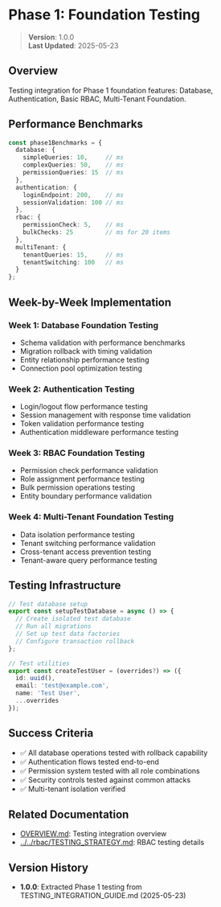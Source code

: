 
# Phase 1: Foundation Testing

> **Version**: 1.0.0  
> **Last Updated**: 2025-05-23

## Overview

Testing integration for Phase 1 foundation features: Database, Authentication, Basic RBAC, Multi-Tenant Foundation.

## Performance Benchmarks

```typescript
const phase1Benchmarks = {
  database: {
    simpleQueries: 10,     // ms
    complexQueries: 50,    // ms
    permissionQueries: 15  // ms
  },
  authentication: {
    loginEndpoint: 200,    // ms
    sessionValidation: 100 // ms
  },
  rbac: {
    permissionCheck: 5,    // ms
    bulkChecks: 25         // ms for 20 items
  },
  multiTenant: {
    tenantQueries: 15,     // ms
    tenantSwitching: 100   // ms
  }
};
```

## Week-by-Week Implementation

### Week 1: Database Foundation Testing
- Schema validation with performance benchmarks
- Migration rollback with timing validation
- Entity relationship performance testing
- Connection pool optimization testing

### Week 2: Authentication Testing
- Login/logout flow performance testing
- Session management with response time validation
- Token validation performance testing
- Authentication middleware performance testing

### Week 3: RBAC Foundation Testing
- Permission check performance validation
- Role assignment performance testing
- Bulk permission operations testing
- Entity boundary performance validation

### Week 4: Multi-Tenant Foundation Testing
- Data isolation performance testing
- Tenant switching performance validation
- Cross-tenant access prevention testing
- Tenant-aware query performance testing

## Testing Infrastructure

```typescript
// Test database setup
export const setupTestDatabase = async () => {
  // Create isolated test database
  // Run all migrations
  // Set up test data factories
  // Configure transaction rollback
};

// Test utilities
export const createTestUser = (overrides?) => ({
  id: uuid(),
  email: 'test@example.com',
  name: 'Test User',
  ...overrides
});
```

## Success Criteria

- ✅ All database operations tested with rollback capability
- ✅ Authentication flows tested end-to-end
- ✅ Permission system tested with all role combinations
- ✅ Security controls tested against common attacks
- ✅ Multi-tenant isolation verified

## Related Documentation

- [OVERVIEW.md](OVERVIEW.md): Testing integration overview
- [../../rbac/TESTING_STRATEGY.md](../../rbac/TESTING_STRATEGY.md): RBAC testing details

## Version History

- **1.0.0**: Extracted Phase 1 testing from TESTING_INTEGRATION_GUIDE.md (2025-05-23)
